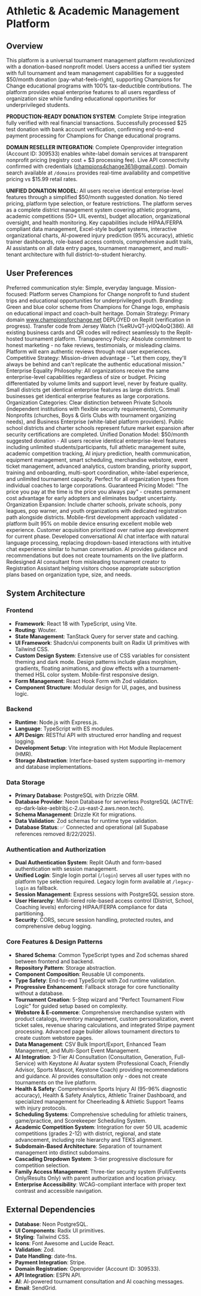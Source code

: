 # Athletic & Academic Management Platform

## Overview
This platform is a universal tournament management platform revolutionized with a donation-based nonprofit model. Users access a unified tier system with full tournament and team management capabilities for a suggested $50/month donation (pay-what-feels-right), supporting Champions for Change educational programs with 100% tax-deductible contributions. The platform provides equal enterprise features to all users regardless of organization size while funding educational opportunities for underprivileged students.

**PRODUCTION-READY DONATION SYSTEM**: Complete Stripe integration fully verified with real financial transactions. Successfully processed $25 test donation with bank account verification, confirming end-to-end payment processing for Champions for Change educational programs.

**DOMAIN RESELLER INTEGRATION**: Complete Openprovider integration (Account ID: 309533) enables white-label domain services at transparent nonprofit pricing (registry cost + $3 processing fee). Live API connectivity confirmed with credentials (champions4change361@gmail.com). Domain search available at `/domains` provides real-time availability and competitive pricing vs $15.99 retail rates.

**UNIFIED DONATION MODEL**: All users receive identical enterprise-level features through a simplified $50/month suggested donation. No tiered pricing, platform type selection, or feature restrictions. The platform serves as a complete district management system covering athletic programs, academic competitions (50+ UIL events), budget allocation, organizational oversight, and health monitoring. Key capabilities include HIPAA/FERPA compliant data management, Excel-style budget systems, interactive organizational charts, AI-powered injury prediction (95% accuracy), athletic trainer dashboards, role-based access controls, comprehensive audit trails, AI assistants on all data entry pages, tournament management, and multi-tenant architecture with full district-to-student hierarchy.

## User Preferences
Preferred communication style: Simple, everyday language.
Mission-focused: Platform serves Champions for Change nonprofit to fund student trips and educational opportunities for underprivileged youth.
Branding: Green and blue color scheme from Champions for Change logo, emphasis on educational impact and coach-built heritage.
Domain Strategy: Primary domain www.championsforchange.net DEPLOYED on Replit (verification in progress). Transfer code from Jersey Watch (%eRUvQT-jvI0Q4oQ{386). All existing business cards and QR codes will redirect seamlessly to the Replit-hosted tournament platform.
Transparency Policy: Absolute commitment to honest marketing - no fake reviews, testimonials, or misleading claims. Platform will earn authentic reviews through real user experiences.
Competitive Strategy: Mission-driven advantage - "Let them copy, they'll always be behind and can't replicate the authentic educational mission."
Enterprise Equality Philosophy: All organizations receive the same enterprise-level capabilities regardless of size or budget. Pricing differentiated by volume limits and support level, never by feature quality. Small districts get identical enterprise features as large districts. Small businesses get identical enterprise features as large corporations.
Organization Categories: Clear distinction between Private Schools (independent institutions with flexible security requirements), Community Nonprofits (churches, Boys & Girls Clubs with tournament organizing needs), and Business Enterprise (white-label platform providers). Public school districts and charter schools represent future market expansion after security certifications are completed.
Unified Donation Model: $50/month suggested donation - All users receive identical enterprise-level features including unlimited students/participants, full athletic management suite, academic competition tracking, AI injury prediction, health communication, equipment management, smart scheduling, merchandise webstore, event ticket management, advanced analytics, custom branding, priority support, training and onboarding, multi-sport coordination, white-label experience, and unlimited tournament capacity. Perfect for all organization types from individual coaches to large corporations.
Guaranteed Pricing Model: "The price you pay at the time is the price you always pay" - creates permanent cost advantage for early adopters and eliminates budget uncertainty.
Organization Expansion: Include charter schools, private schools, pony leagues, pop warner, and youth organizations with dedicated registration path alongside districts.
Mobile-first development approach validated - platform built 95% on mobile device ensuring excellent mobile web experience. Customer acquisition prioritized over native app development for current phase. Developed conversational AI chat interface with natural language processing, replacing dropdown-based interactions with intuitive chat experience similar to human conversation. AI provides guidance and recommendations but does not create tournaments on the live platform. Redesigned AI consultant from misleading tournament creator to Registration Assistant helping visitors choose appropriate subscription plans based on organization type, size, and needs.

## System Architecture

### Frontend
- **Framework**: React 18 with TypeScript, using Vite.
- **Routing**: Wouter.
- **State Management**: TanStack Query for server state and caching.
- **UI Framework**: Shadcn/ui components built on Radix UI primitives with Tailwind CSS.
- **Custom Design System**: Extensive use of CSS variables for consistent theming and dark mode. Design patterns include glass morphism, gradients, floating animations, and glow effects with a tournament-themed HSL color system. Mobile-first responsive design.
- **Form Management**: React Hook Form with Zod validation.
- **Component Structure**: Modular design for UI, pages, and business logic.

### Backend
- **Runtime**: Node.js with Express.js.
- **Language**: TypeScript with ES modules.
- **API Design**: RESTful API with structured error handling and request logging.
- **Development Setup**: Vite integration with Hot Module Replacement (HMR).
- **Storage Abstraction**: Interface-based system supporting in-memory and database implementations.

### Data Storage
- **Primary Database**: PostgreSQL with Drizzle ORM.
- **Database Provider**: Neon Database for serverless PostgreSQL (ACTIVE: ep-dark-lake-aeblribj.c-2.us-east-2.aws.neon.tech).
- **Schema Management**: Drizzle Kit for migrations.
- **Data Validation**: Zod schemas for runtime type validation.
- **Database Status**: ✅ Connected and operational (all Supabase references removed 8/22/2025).

### Authentication and Authorization
- **Dual Authentication System**: Replit OAuth and form-based authentication with session management.
- **Unified Login**: Single login portal (`/login`) serves all user types with no platform type selection required. Legacy login form available at `/legacy-login` as fallback.
- **Session Management**: Express sessions with PostgreSQL session store.
- **User Hierarchy**: Multi-tiered role-based access control (District, School, Coaching levels) enforcing HIPAA/FERPA compliance for data partitioning.
- **Security**: CORS, secure session handling, protected routes, and comprehensive debug logging.

### Core Features & Design Patterns
- **Shared Schema**: Common TypeScript types and Zod schemas shared between frontend and backend.
- **Repository Pattern**: Storage abstraction.
- **Component Composition**: Reusable UI components.
- **Type Safety**: End-to-end TypeScript with Zod runtime validation.
- **Progressive Enhancement**: Fallback storage for core functionality without a database.
- **Tournament Creation**: 5-Step wizard and "Perfect Tournament Flow Logic" for guided setup based on complexity.
- **Webstore & E-commerce**: Comprehensive merchandise system with product catalogs, inventory management, custom personalization, event ticket sales, revenue sharing calculations, and integrated Stripe payment processing. Advanced page builder allows tournament directors to create custom webstore pages.
- **Data Management**: CSV Bulk Import/Export, Enhanced Team Management, and Multi-Sport Event Management.
- **AI Integration**: 3-Tier AI Consultation (Consultation, Generation, Full-Service) with Keystone AI Avatar system (Professional Coach, Friendly Advisor, Sports Mascot, Keystone Coach) providing recommendations and guidance. AI provides consultation only - does not create tournaments on the live platform.
- **Health & Safety**: Comprehensive Sports Injury AI (95-96% diagnostic accuracy), Health & Safety Analytics, Athletic Trainer Dashboard, and specialized management for Cheerleading & Athletic Support Teams with injury protocols.
- **Scheduling Systems**: Comprehensive scheduling for athletic trainers, game/practice, and Scorekeeper Scheduling System.
- **Academic Competition System**: Integration for over 50 UIL academic competitions (grades 2-12) with district, regional, and state advancement, including role hierarchy and TEKS alignment.
- **Subdomain-Based Architecture**: Separation of tournament management into distinct subdomains.
- **Cascading Dropdown System**: 3-tier progressive disclosure for competition selection.
- **Family Access Management**: Three-tier security system (Full/Events Only/Results Only) with parent authorization and location privacy.
- **Enterprise Accessibility**: WCAG-compliant interface with proper text contrast and accessible navigation.

## External Dependencies
- **Database**: Neon PostgreSQL.
- **UI Components**: Radix UI primitives.
- **Styling**: Tailwind CSS.
- **Icons**: Font Awesome and Lucide React.
- **Validation**: Zod.
- **Date Handling**: date-fns.
- **Payment Integration**: Stripe.
- **Domain Registration**: Openprovider (Account ID: 309533).
- **API Integration**: ESPN API.
- **AI**: AI-powered tournament consultation and AI coaching messages.
- **Email**: SendGrid.